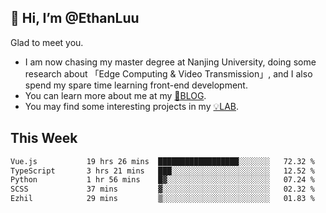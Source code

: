 ## 👋 Hi, I’m @EthanLuu

Glad to meet you.

- I am now chasing my master degree at Nanjing University, doing some research about 「Edge Computing & Video Transmission」, and I also spend my spare time learning front-end development.
- You can learn more about me at my [📝BLOG](https://blog.ethanloo.cn).
- You may find some interesting projects in my [💡LAB](https://lab.ethanloo.cn).

## This Week
<!--START_SECTION:waka-->

```txt
Vue.js           19 hrs 26 mins  ██████████████████░░░░░░░   72.32 %
TypeScript       3 hrs 21 mins   ███░░░░░░░░░░░░░░░░░░░░░░   12.52 %
Python           1 hr 56 mins    █▓░░░░░░░░░░░░░░░░░░░░░░░   07.24 %
SCSS             37 mins         ▓░░░░░░░░░░░░░░░░░░░░░░░░   02.32 %
Ezhil            29 mins         ▒░░░░░░░░░░░░░░░░░░░░░░░░   01.83 %
```

<!--END_SECTION:waka-->
